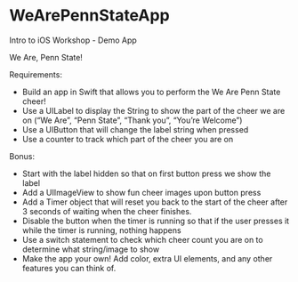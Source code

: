 # WeArePennStateApp
Intro to iOS Workshop - Demo App

We Are, Penn State!

Requirements:
- Build an app in Swift that allows you to perform the We Are Penn State cheer!
- Use a UILabel to display the String to show the part of the cheer we are on (“We Are”, “Penn State”, “Thank you”, “You’re Welcome”)
- Use a UIButton that will change the label string when pressed
- Use a counter to track which part of the cheer you are on


Bonus:
- Start with the label hidden so that on first button press we show the label
- Add a UIImageView to show fun cheer images upon button press
- Add a Timer object that will reset you back to the start of the cheer after 3 seconds of waiting when the cheer finishes.
- Disable the button when the timer is running so that if the user presses it while the timer is running, nothing happens
- Use a switch statement to check which cheer count you are on to determine what string/image to show
- Make the app your own! Add color, extra UI elements, and any other features you can think of.
